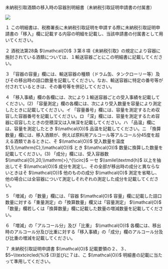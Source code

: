 未納税引取酒類の移入時の容器別明細書（未納税引取証明申請書の付属書）

![](https://www.nta.go.jp/tmp/33186ecd-50a4-4a22-b42a-ee29ba31a53d/images/b9c256734b86cfdb37c53bacb95e8947c7a4ff25d63e26d8cd12af7920efcd21.jpg)

１ この明細書は、税務署長に未納税引取証明を申請する際に未納税引取証明申請書の「移入」欄に記載する内容の明細を記載し、当該申請書の付属書として用いてください。

２ 酒税法第28条 $\\mathcal{O}$ ３第８項《未納税引取》の規定により容器に施封されている酒類については、１輸送容器ごとにこの明細書に記載してください。

３ 「容器の容量」欄には、輸送容器の種類（ドラム缶、タンクローリー等）及びその移出時の詰口数量を記載してください。なお、輸送容器に特定の番号等が付されているときは、その番号等を併記してください。

４ 「移入事績」欄の各欄には、次により１輸送容器ごとの受入事績を記載してください。(2) 「容量測定」欄の各欄には、次により受入数量を容量により測定したときに記載してください。イ 「容量番号」欄には、容量を測定するため収容した容器番号を記載してください。ロ 「深」欄には、容量を測定するため容器に収容したときの空積深又は入味深を記載してください。ハ 「品温」欄には、容量を測定したとき $\\mathcal{O})$ 品温を記載してください。ニ 「換算数量」欄には、移入酒類が、例えば原料用アルコール等アルコール分45度を超える酒類であるときに、そ $\\mathcal{O})$ 受入数量を温度 $1,5,\\mathrm{C},\\mathcal{O})$ とき $\\mathcal{O})$ 数量に換算した数量を記載してください。(3) 「成分」欄には、受入容器数 $\\mathcal{O},20,\\mathrm{>},^{\\circ}$ ーセ $\\smile\\textmd{h}$ 以上を抽出してそ $\\mathcal{O})$ 成分を測定し、その全部が移出時の成分と異ならないときはそ $\\mathcal{O})$ 他のものの成分 $\\mathcal{O}$ 測定を省略し、他の場合には全容器について測定しそれぞれの測定した成分を記載してください。

５ 「増減」の「数量」欄には、「容器 $\\mathcal{O}$ 容量」欄に記載した詰口数量に対する「重量測定」の「換算数量」欄又は「容量測定」 $\\mathcal{O}$ 「数量」欄若しくは「換算数量」欄に記載した数量の増減数量を記載してください。

６ 「増減」の「アルコール分」及び「比重」 $\\mathcal{O})$ 各欄には、移出時のアルコール分及び比重に対する「移入事績」の「成分」欄のアルコール分及び比重の増減を記載してください。

７ 未納税引取証明申請書 $\\mathcal{O}$ 記載要領の２、３、 $5~\\textcircled{%}$ (3)並びに７は、こ $\\mathcal{O})$ 明細書の記載に当たって準用してください。
